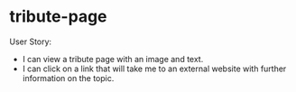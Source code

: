 # tribute-page
User Story: 
- I can view a tribute page with an image and text.
- I can click on a link that will take me to an external website with further information on the topic.

